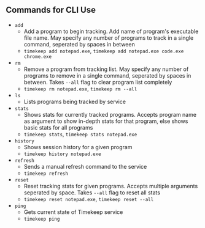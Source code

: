 ## Commands for CLI Use

- `add`
    - Add a program to begin tracking. Add name of program's executable file name. May specify any number of programs to track in a single command, seperated by spaces in between
    - `timekeep add notepad.exe`, `timekeep add notepad.exe code.exe chrome.exe`
- `rm`
    - Remove a program from tracking list. May specify any number of programs to remove in a single command, seperated by spaces in between. Takes `--all` flag to clear program list completely
    - `timekeep rm notepad.exe`, `timekeep rm --all`
- `ls`
    - Lists programs being tracked by service
- `stats`
    - Shows stats for currently tracked programs. Accepts program name as argument to show in-depth stats for that program, else shows basic stats for all programs
    - `timekeep stats`, `timekeep stats notepad.exe`
- `history`
    - Shows session history for a given program
    - `timekeep history notepad.exe`
- `refresh`
    - Sends a manual refresh command to the service
    - `timekeep refresh`
- `reset`
    - Reset tracking stats for given programs. Accepts multiple arguments seperated by space. Takes `--all` flag to reset all stats
    - `timekeep reset notepad.exe`, `timekeep reset --all`
- `ping`
    - Gets current state of Timekeep service
    - `timekeep ping`
